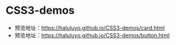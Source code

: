 # CSS3-demos
- 预览地址：https://haluluyo.github.io/CSS3-demos/card.html
- 预览地址：https://haluluyo.github.io/CSS3-demos/button.html
